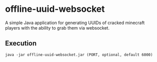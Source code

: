 # offline-uuid-websocket
 A simple Java application for generating UUIDs of cracked minecraft players with the ability to grab them via websocket.

## Execution

` java -jar offline-uuid-websocket.jar (PORT, optional, default 6000) `
